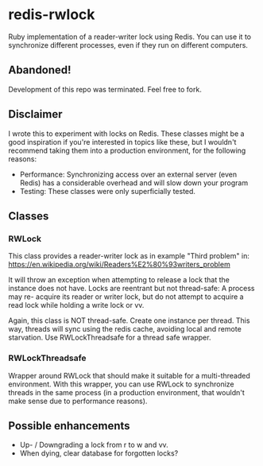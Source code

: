 # redis-rwlock
Ruby implementation of a reader-writer lock using Redis. You can use it to synchronize different processes, even if they run on different computers.

## Abandoned!

Development of this repo was terminated. Feel free to fork.

## Disclaimer
I wrote this to experiment with locks on Redis. These classes might be a good inspiration if you're interested in topics like these, but I wouldn't recommend taking them into a production environment, for the following reasons:
- Performance: Synchronizing access over an external server (even Redis) has a considerable overhead and will slow down your program
- Testing: These classes were only superficially tested.

## Classes
### RWLock
This class provides a reader-writer lock as in example "Third problem" in:
https://en.wikipedia.org/wiki/Readers%E2%80%93writers_problem

It will throw an exception when attempting to release a lock that the instance
does not have. Locks are reentrant but not thread-safe: A process may re-
acquire its reader or writer lock, but do not attempt to acquire a read
lock while holding a write lock or vv.

Again, this class is NOT thread-safe. Create one instance per thread.
This way, threads will sync using the redis cache, avoiding local and
remote starvation. Use RWLockThreadsafe for a thread safe wrapper.

### RWLockThreadsafe
Wrapper around RWLock that should make it suitable for a multi-threaded environment. With this wrapper, you can use RWLock to synchronize threads in the same process (in a production environment, that wouldn't make sense due to performance reasons).

## Possible enhancements
- Up- / Downgrading a lock from r to w and vv.
- When dying, clear database for forgotten locks?
